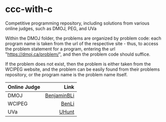 # ccc-with-c
Competitive programming repository, including solutions from various online judges, such as DMOJ, PEG, and UVa

Within the DMOJ folder, the problems are organized by problem code: each program name is taken from the url of the respective site - thus, to access the problem statement for a program, entering the url "https://dmoj.ca/problem/", and then the problem code should suffice.

If the problem does not exist, then the problem is either taken from the WCIPEG website, and the problem can be easily found from their problems repository, or the program name is the problem name itself.

|Online Judge   |Link                              |
|---------------|---------------------------------:|
|DMOJ           |[BenjaminBLi](https://dmoj.ca/user/BenjaminBLi)|
|WCIPEG         |[BenLi](http://wcipeg.com/user/BenLi)|
|UVa            |[UHunt](http://uhunt.felix-halim.net/id/778334)|
